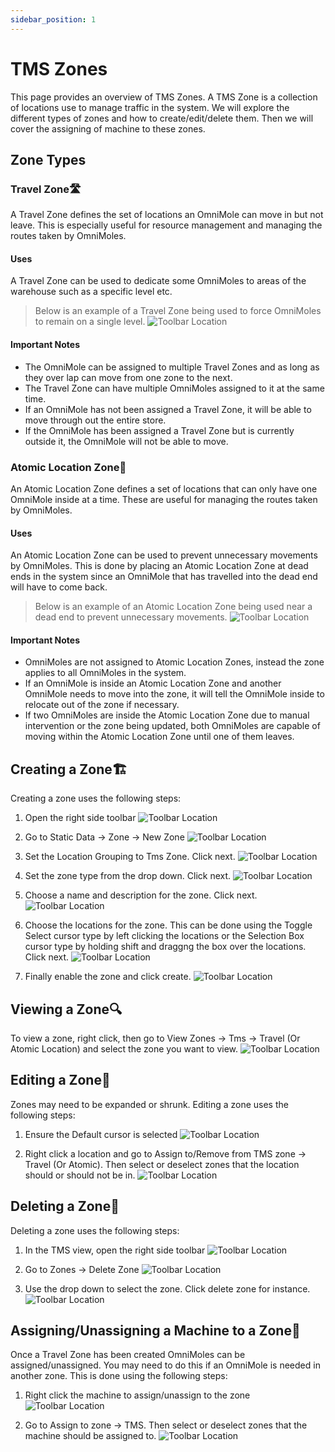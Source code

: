 ```yaml
---
sidebar_position: 1
---
```


# TMS Zones

This page provides an overview of TMS Zones. A TMS Zone is a collection of locations use to manage traffic in the system. We will explore the different types of zones and how to create/edit/delete them. Then we will cover the assigning of machine to these zones.

## Zone Types

### Travel Zone🛣️

A Travel Zone defines the set of locations an OmniMole can move in but not leave. This is especially useful for resource management and managing the routes taken by OmniMoles.

#### Uses

A Travel Zone can be used to dedicate some OmniMoles to areas of the warehouse such as a specific level etc.

> Below is an example of a Travel Zone being used to force OmniMoles to remain on a single level.
![Toolbar Location](assets/tms-zone-travel-zone.png)

#### Important Notes

- The OmniMole can be assigned to multiple Travel Zones and as long as they over lap can move from one zone to the next.
- The Travel Zone can have multiple OmniMoles assigned to it at the same time.
- If an OmniMole has not been assigned a Travel Zone, it will be able to move through out the entire store. 
- If the OmniMole has been assigned a Travel Zone but is currently outside it, the OmniMole will not be able to move.

### Atomic Location Zone🚦

An Atomic Location Zone defines a set of locations that can only have one OmniMole inside at a time. These are useful for managing the routes taken by OmniMoles.

#### Uses

An Atomic Location Zone can be used to prevent unnecessary movements by OmniMoles. This is done by placing an Atomic Location Zone at dead ends in the system since an OmniMole that has travelled into the dead end will have to come back.

> Below is an example of an Atomic Location Zone being used near a dead end to prevent unnecessary movements.
![Toolbar Location](assets/tms-zone-atomic-location-zone.png)

#### Important Notes

- OmniMoles are not assigned to Atomic Location Zones, instead the zone applies to all OmniMoles in the system.
- If an OmniMole is inside an Atomic Location Zone and another OmniMole needs to move into the zone, it will tell the OmniMole inside to relocate out of the zone if necessary.
- If two OmniMoles are inside the Atomic Location Zone due to manual intervention or the zone being updated, both OmniMoles are capable of moving within the Atomic Location Zone until one of them leaves.

## Creating a Zone🏗️

Creating a zone uses the following steps:

1) Open the right side toolbar
![Toolbar Location](assets/tms-zone-create-zone-001.png)

2) Go to Static Data -> Zone -> New Zone
![Toolbar Location](assets/tms-zone-create-zone-002.png)

3) Set the Location Grouping to Tms Zone. Click next.
![Toolbar Location](assets/tms-zone-create-zone-003.png)

5) Set the zone type from the drop down. Click next.
![Toolbar Location](assets/tms-zone-create-zone-004.png)

4) Choose a name and description for the zone. Click next.
![Toolbar Location](assets/tms-zone-create-zone-005.png)

5) Choose the locations for the zone. This can be done using the Toggle Select cursor type by left clicking the locations or the Selection Box cursor type by holding shift and draggng the box over the locations. Click next.
![Toolbar Location](assets/tms-zone-create-zone-006.png)

6) Finally enable the zone and click create.
![Toolbar Location](assets/tms-zone-create-zone-007.png)

## Viewing a Zone🔍

To view a zone, right click, then go to View Zones -> Tms -> Travel (Or Atomic Location) and select the zone you want to view.
![Toolbar Location](assets/tms-zone-view-zone.png)

## Editing a Zone🔧

Zones may need to be expanded or shrunk. Editing a zone uses the following steps:

1) Ensure the Default cursor is selected
![Toolbar Location](assets/tms-zone-edit-zone-001.png)

2) Right click a location and go to Assign to/Remove from TMS zone -> Travel (Or Atomic). Then select or deselect zones that the location should or should not be in.
![Toolbar Location](assets/tms-zone-edit-zone-002.png)

## Deleting a Zone🧹

Deleting a zone uses the following steps:

1) In the TMS view, open the right side toolbar
![Toolbar Location](assets/tms-zone-delete-zone-001.png)

2) Go to Zones -> Delete Zone
![Toolbar Location](assets/tms-zone-delete-zone-002.png)

3) Use the drop down to select the zone. Click delete zone for instance.
![Toolbar Location](assets/tms-zone-delete-zone-003.png)

## Assigning/Unassigning a Machine to a Zone🚚

Once a Travel Zone has been created OmniMoles can be assigned/unassigned. You may need to do this if an OmniMole is needed in another zone. This is done using the following steps:

1) Right click the machine to assign/unassign to the zone
![Toolbar Location](assets/tms-zone-assign-machine-001.png)

2) Go to Assign to zone -> TMS. Then select or deselect zones that the machine should be assigned to.
![Toolbar Location](assets/tms-zone-assign-machine-002.png)
